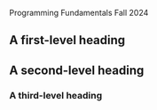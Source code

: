 Programming Fundamentals Fall 2024
## A first-level heading
## A second-level heading
### A third-level heading
